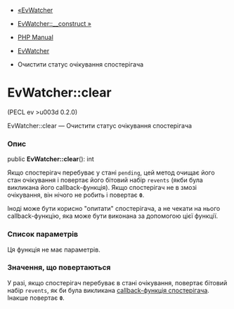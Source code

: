 - [«EvWatcher](class.evwatcher.md)
- [EvWatcher::\_\_construct »](evwatcher.construct.md)

- [PHP Manual](index.md)
- [EvWatcher](class.evwatcher.md)
- Очистити статус очікування спостерігача

# EvWatcher::clear

(PECL ev \>u003d 0.2.0)

EvWatcher::clear — Очистити статус очікування спостерігача

### Опис

public **EvWatcher::clear**(): int

Якщо спостерігач перебуває у стані `pending`, цей метод очищає його
стан очікування і повертає його бітовий набір `revents` (якби
була викликана його callback-функція). Якщо спостерігач не в змозі
очікування, він нічого не робить і повертає **`0`**.

Іноді може бути корисно "опитати" спостерігача, а не чекати на нього
callback-функцію, яка може бути виконана за допомогою цієї функції.

### Список параметрів

Ця функція не має параметрів.

### Значення, що повертаються

У разі, якщо спостерігач перебуває в стані очікування, повертає
бітовий набір `revents`, як би була викликана [callback-функція спостерігача](ev.watcher-callbacks.md). Інакше повертає
**`0`**.
